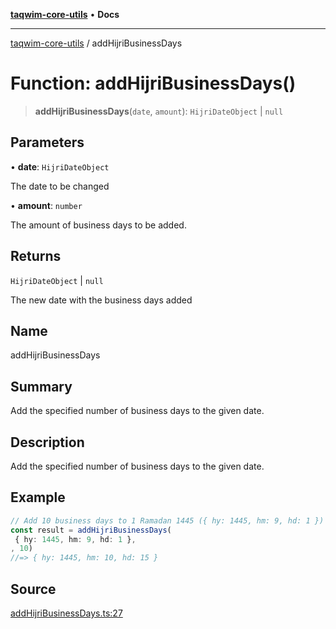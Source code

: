 [**taqwim-core-utils**](../README.md) • **Docs**

***

[taqwim-core-utils](../globals.md) / addHijriBusinessDays

# Function: addHijriBusinessDays()

> **addHijriBusinessDays**(`date`, `amount`): `HijriDateObject` \| `null`

## Parameters

• **date**: `HijriDateObject`

The date to be changed

• **amount**: `number`

The amount of business days to be added.

## Returns

`HijriDateObject` \| `null`

The new date with the business days added

## Name

addHijriBusinessDays

## Summary

Add the specified number of business days to the given date.

## Description

Add the specified number of business days to the given date.

## Example

```ts
// Add 10 business days to 1 Ramadan 1445 ({ hy: 1445, hm: 9, hd: 1 })
const result = addHijriBusinessDays(
 { hy: 1445, hm: 9, hd: 1 },
, 10)
//=> { hy: 1445, hm: 10, hd: 15 }
```

## Source

[addHijriBusinessDays.ts:27](https://github.com/boussadjra/taqwim/blob/a16e0483140d22a326ae33586f5bfb208d318d3e/packages/core-utils/src/lib/addHijriBusinessDays.ts#L27)
